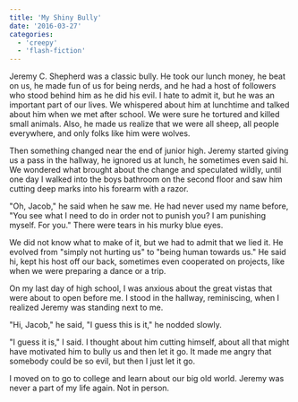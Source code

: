```yaml
---
title: 'My Shiny Bully'
date: '2016-03-27'
categories:
  - 'creepy'
  - 'flash-fiction'
---
```


Jeremy C. Shepherd was a classic bully. He took our lunch money, he beat on us,
he made fun of us for being nerds, and he had a host of followers who stood
behind him as he did his evil. I hate to admit it, but he was an important part
of our lives. We whispered about him at lunchtime and talked about him when we
met after school. We were sure he tortured and killed small animals. Also, he
made us realize that we were all sheep, all people everywhere, and only folks
like him were wolves.

Then something changed near the end of junior high. Jeremy started giving us a
pass in the hallway, he ignored us at lunch, he sometimes even said hi. We
wondered what brought about the change and speculated wildly, until one day I
walked into the boys bathroom on the second floor and saw him cutting deep marks
into his forearm with a razor.

"Oh, Jacob," he said when he saw me. He had never used my name before, "You see
what I need to do in order not to punish you? I am punishing myself. For you."
There were tears in his murky blue eyes.

We did not know what to make of it, but we had to admit that we lied it. He
evolved from "simply not hurting us" to "being human towards us." He said hi,
kept his host off our back, sometimes even cooperated on projects, like when we
were preparing a dance or a trip.

On my last day of high school, I was anxious about the great vistas that were
about to open before me. I stood in the hallway, reminiscing, when I realized
Jeremy was standing next to me.

"Hi, Jacob," he said, "I guess this is it," he nodded slowly.

"I guess it is," I said. I thought about him cutting himself, about all that
might have motivated him to bully us and then let it go. It made me angry that
somebody could be so evil, but then I just let it go.

I moved on to go to college and learn about our big old world. Jeremy was never
a part of my life again. Not in person.
